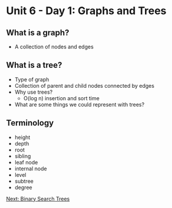 # Unit 6 - Day 1: Graphs and Trees

## What is a graph?
  * A collection of nodes and edges

## What is a tree?
  * Type of graph
  * Collection of parent and child nodes connected by edges
  * Why use trees?
    * O(log n) insertion and sort time
  * What are some things we could represent with trees?

## Terminology
  * height
  * depth
  * root
  * sibling
  * leaf node
  * internal node
  * level
  * subtree
  * degree 

[Next: Binary Search Trees](day2.md)
